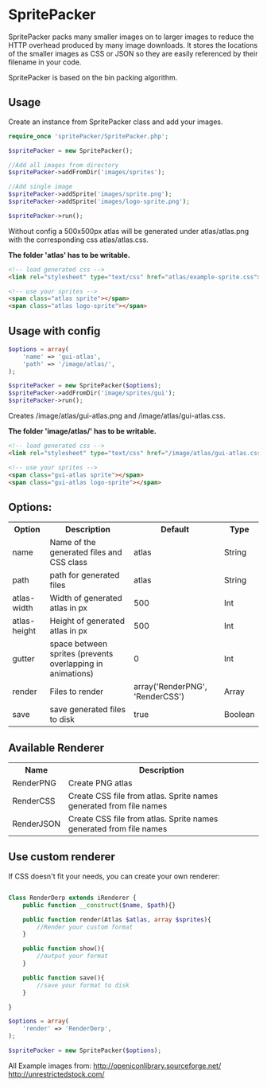 SpritePacker
================================

SpritePacker packs many smaller images on to larger images to reduce the HTTP overhead produced by many image downloads.
It stores the locations of the smaller images as CSS or JSON so they are easily referenced by their filename in
your code.

SpritePacker is based on the bin packing algorithm.

Usage
-------------------------
Create an instance from SpritePacker class and add your images.

```php
require_once 'spritePacker/SpritePacker.php';

$spritePacker = new SpritePacker();

//Add all images from directory
$spritePacker->addFromDir('images/sprites');

//Add single image
$spritePacker->addSprite('images/sprite.png');
$spritePacker->addSprite('images/logo-sprite.png');

$spritePacker->run();
```

Without config a 500x500px atlas will be generated under atlas/atlas.png with the corresponding css atlas/atlas.css.

**The folder 'atlas' has to be writable.**

```html
<!-- load generated css -->
<link rel="stylesheet" type="text/css" href="atlas/example-sprite.css">

<!-- use your sprites -->
<span class="atlas sprite"></span>
<span class="atlas logo-sprite"></span>
```

Usage with config
-------------------------

```php
$options = array(
    'name' => 'gui-atlas',
    'path' => '/image/atlas/',
);

$spritePacker = new SpritePacker($options);
$spritePacker->addFromDir('image/sprites/gui');
$spritePacker->run();
```

Creates /image/atlas/gui-atlas.png and /image/atlas/gui-atlas.css.

**The folder 'image/atlas/' has to be writable.**

```html
<!-- load generated css -->
<link rel="stylesheet" type="text/css" href="/image/atlas/gui-atlas.css">

<!-- use your sprites -->
<span class="gui-atlas sprite"></span>
<span class="gui-atlas logo-sprite"></span>
```

Options:
-------------------------

<table>
    <tr>
        <th>Option</th>
        <th>Description</th>
        <th>Default</th>
        <th>Type</th>
    </tr>
    <tr>
        <td>name</td>
        <td>Name of the generated files and CSS class</td>
        <td>atlas</td>
        <td>String</td>
    </tr>
    <tr>
        <td>path</td>
        <td>path for generated files</td>
        <td>atlas</td>
        <td>String</td>
    </tr>
    <tr>
        <td>atlas-width</td>
        <td>Width of generated atlas in px</td>
        <td>500</td>
        <td>Int</td>
    </tr>
    <tr>
        <td>atlas-height</td>
        <td>Height of generated atlas in px</td>
        <td>500</td>
        <td>Int</td>
    </tr>
    <tr>
        <td>gutter</td>
        <td>space between sprites (prevents overlapping in animations)</td>
        <td>0</td>
        <td>Int</td>
    </tr>
    <tr>
        <td>render</td>
        <td>Files to render</td>
        <td>array('RenderPNG', 'RenderCSS')</td>
        <td>Array</td>
    </tr>
    <tr>
        <td>save</td>
        <td>save generated files to disk</td>
        <td>true</td>
        <td>Boolean</td>
    </tr>
</table>

Available Renderer
-------------------------
<table>
    <tr>
        <th>Name</th>
        <th>Description</th>
    </tr>
    <tr>
        <td>RenderPNG</td>
        <td>Create PNG atlas</td>
    </tr>
    <tr>
        <td>RenderCSS</td>
        <td>Create CSS file from atlas. Sprite names generated from file names</td>
    </tr>
    <tr>
        <td>RenderJSON</td>
        <td>Create CSS file from atlas. Sprite names generated from file names</td>
    </tr>
</table>

Use custom renderer
-------------------------

If CSS doesn't fit your needs, you can create your own renderer:

```php

Class RenderDerp extends iRenderer {
    public function __construct($name, $path){}

    public function render(Atlas $atlas, array $sprites){
        //Render your custom format
    }

    public function show(){
        //output your format
    }

    public function save(){
        //save your format to disk
    }

}

$options = array(
    'render' => 'RenderDerp',
);

$spritePacker = new SpritePacker($options);

```

All Example images from:
http://openiconlibrary.sourceforge.net/
http://unrestrictedstock.com/